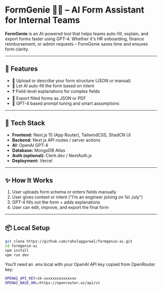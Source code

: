 # FormGenie 🧞‍♂️ – AI Form Assistant for Internal Teams

**FormGenie** is an AI-powered tool that helps teams auto-fill, explain, and export forms faster using GPT-4. Whether it's HR onboarding, finance reimbursement, or admin requests – FormGenie saves time and ensures form clarity.

---

## 🚀 Features

- 📄 Upload or describe your form structure (JSON or manual)
- 🤖 Let AI auto-fill the form based on intent
- ❓ Field-level explanations for complex fields
- 💾 Export filled forms as JSON or PDF
- 🧠 GPT-4 based prompt tuning and smart assumptions

---

## 🧰 Tech Stack

- **Frontend:** Next.js 15 (App Router), TailwindCSS, ShadCN UI
- **Backend:** Next.js API routes / server actions
- **AI:** OpenAI GPT-4
- **Database:** MongoDB Atlas
- **Auth (optional):** Clerk.dev / NextAuth.js
- **Deployment:** Vercel

---

## ✨ How It Works

1. User uploads form schema or enters fields manually
2. User gives context or intent ("I'm an engineer joining on 1st July")
3. GPT-4 fills out the form + adds explanations
4. User can edit, improve, and export the final form

---

## 📦 Local Setup

```bash
git clone https://github.com/rahulaggarwal/formgenie-ai.git
cd formgenie-ai
npm install
npm run dev
```

You’ll need an .env.local with your OpenAI API key copied from OpenRouter key:

```bash
OPENAI_API_KEY=sk-xxxxxxxxxxxxxxx
OPENAI_BASE_URL=https://openrouter.ai/api/v1
```
